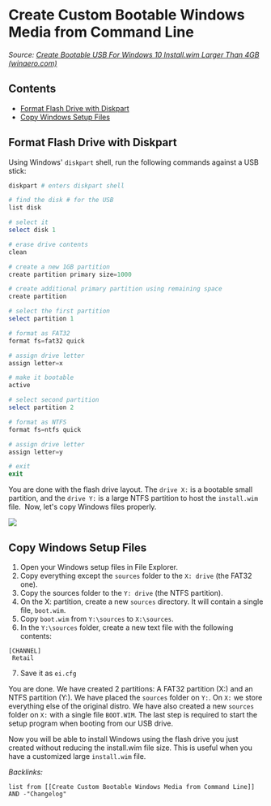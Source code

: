# Create Custom Bootable Windows Media from Command Line

*Source: [Create Bootable USB For Windows 10 Install.wim Larger Than 4GB (winaero.com)](https://winaero.com/create-bootable-usb-for-windows-10-install-wim-larger-than-4gb/)*

## Contents

* [Format Flash Drive with Diskpart](Create%20Custom%20Bootable%20Windows%20Media%20from%20Command%20Line.md#format-flash-drive-with-diskpart)
* [Copy Windows Setup Files](Create%20Custom%20Bootable%20Windows%20Media%20from%20Command%20Line.md#copy-windows-setup-files)

## Format Flash Drive with Diskpart

Using Windows' `diskpart` shell, run the following commands against a USB stick:

````powershell
diskpart # enters diskpart shell

# find the disk # for the USB
list disk

# select it
select disk 1

# erase drive contents
clean

# create a new 1GB partition
create partition primary size=1000

# create additional primary partition using remaining space
create partition

# select the first partition
select partition 1

# format as FAT32
format fs=fat32 quick

# assign drive letter
assign letter=x

# make it bootable
active

# select second partition
select partition 2

# format as NTFS
format fs=ntfs quick

# assign drive letter
assign letter=y

# exit
exit
````

You are done with the flash drive layout. The `drive X:` is a bootable small partition, and the `drive Y:` is a large NTFS partition to host the `install.wim` file.  Now, let's copy Windows files properly.

![](https://i.imgur.com/ZxuMyKV.png)

## Copy Windows Setup Files

1. Open your Windows setup files in File Explorer.
1. Copy everything except the `sources` folder to the `X: drive` (the FAT32 one).
1. Copy the sources folder to the `Y: drive` (the NTFS partition).
1. On the X: partition, create a new `sources` directory. It will contain a single file, `boot.wim`.
1. Copy `boot.wim` from `Y:\sources` to `X:\sources`.
1. In the `Y:\sources` folder, create a new text file with the following contents:

````
[CHANNEL]  
 Retail
````

7. Save it as `ei.cfg`

You are done. We have created 2 partitions: A FAT32 partition (X:) and an NTFS partition (Y:). We have placed the `sources` folder on `Y:`. On `X:` we store everything else of the original distro. We have also created a new `sources` folder on `X:` with a single file `BOOT.WIM`. The last step is required to start the setup program when booting from our USB drive.

Now you will be able to install Windows using the flash drive you just created without reducing the install.wim file size. This is useful when you have a customized large `install.wim` file.

*Backlinks:*

````dataview
list from [[Create Custom Bootable Windows Media from Command Line]] AND -"Changelog"
````

